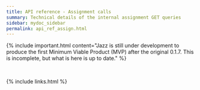 ```yaml
---
title: API reference - Assignment calls
summary: Technical details of the internal assignment GET queries
sidebar: mydoc_sidebar
permalink: api_ref_assign.html
---
```


{% include important.html content="Jazz is still under development to produce the first Minimum Viable Product (MVP) after the original 0.1.7.
This is incomplete, but what is here is up to date." %}

<br/>

{% include links.html %}
